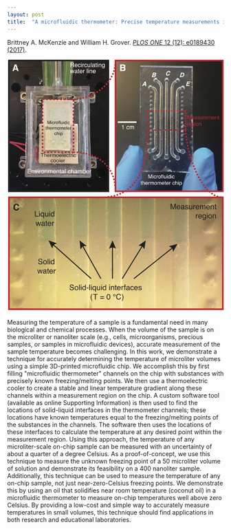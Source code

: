 ```yaml
---
layout: post
title:  "A microfluidic thermometer: Precise temperature measurements in microliter- and nanoliter-scale volumes"
---
```


Brittney A. McKenzie and William H. Grover.  [*PLOS ONE*  12 (12): e0189430 (2017)](http://journals.plos.org/plosone/article?id=10.1371/journal.pone.0189430).

<img src="/assets/microfluidic-thermometer.png">

Measuring the temperature of a sample is a fundamental need in many biological and chemical processes.  When the volume of the sample is on the microliter or nanoliter scale (e.g., cells, microorganisms, precious samples, or samples in microfluidic devices), accurate measurement of the sample temperature becomes challenging.  In this work, we demonstrate a technique for accurately determining the temperature of microliter volumes using a simple 3D-printed microfluidic chip.  We accomplish this by first filling "microfluidic thermometer" channels on the chip with substances with precisely known freezing/melting points.  We then use a thermoelectric cooler to create a stable and linear temperature gradient along these channels within a measurement region on the chip.  A custom software tool (available as online Supporting Information) is then used to find the locations of solid-liquid interfaces in the thermometer channels; these locations have known temperatures equal to the freezing/melting points of the substances in the channels.  The software then uses the locations of these interfaces to calculate the temperature at any desired point within the measurement region.  Using this approach, the temperature of any microliter-scale on-chip sample can be measured with an uncertainty of about a quarter of a degree Celsius. As a proof-of-concept, we use this technique to measure the unknown freezing point of a 50 microliter volume of solution and demonstrate its feasibility on a 400 nanoliter sample.  Additionally, this technique can be used to measure the temperature of any on-chip sample, not just near-zero-Celsius freezing points.  We demonstrate this by using an oil that solidifies near room temperature (coconut oil) in a microfluidic thermometer to measure on-chip temperatures well above zero Celsius.  By providing a low-cost and simple way to accurately measure temperatures in small volumes, this technique should find applications in both research and educational laboratories.